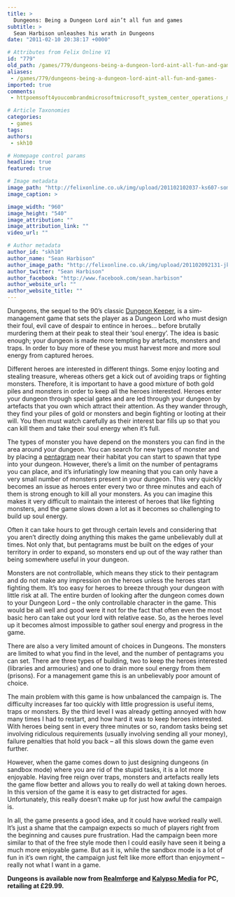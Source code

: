 ```yaml
---
title: >
  Dungeons: Being a Dungeon Lord ain’t all fun and games
subtitle: >
  Sean Harbison unleashes his wrath in Dungeons
date: "2011-02-10 20:38:17 +0000"

# Attributes from Felix Online V1
id: "779"
old_path: /games/779/dungeons-being-a-dungeon-lord-aint-all-fun-and-games-
aliases:
 - /games/779/dungeons-being-a-dungeon-lord-aint-all-fun-and-games-
imported: true
comments:
 - httpoemsoft4youcombrandmicrosoftmicrosoft_system_center_operations_manager_2007_r2_windows  Buy cheap Microsoft System Center Operations Manager 2007 R2 Oem Software Versionhttpoemsoft4youcombrandintuitintuit_quicken_home_and_business_2010_windows  Buy cheap Intuit Quicken Home And Business 2010 Oem Software Versionhttpoemsoft4youcombrandmicrosoftmicrosoft_office_2008_mac_os_mac_osx  Buy cheap Microsoft Office 2008 Mac OS Oem Software Versionhttpoemsoft4youcombrandwolframwolfram_mathematica_7_windows  Buy cheap Wolfram Mathematica 7 Oem Software Versionhttpoemsoft4youcombrandsonyacid_pro_7_0c  Buy cheap Sony ACID Pro 70c Oem Software VersionBuy Xilisoft ISO Burner for    1690     httpusasoftnetshopitem154Buy Autodesk AutoCAD Inventor Professional Suite 2010 32 bit for    39990     httpusasoftnetshopitem335Buy Neobyte Titan Backup for    1990     httpusasoftnetshopitem167Buy TamoSoft CommView For WiFi 6 Full fo

# Article Taxonomies
categories:
 - games
tags:
authors:
 - skh10

# Homepage control params
headline: true
featured: true

# Image metadata
image_path: "http://felixonline.co.uk/img/upload/201102102037-ks607-someothe.jpg"
image_caption: >

image_width: "960"
image_height: "540"
image_attribution: ""
image_attribution_link: ""
video_url: ""

# Author metadata
author_id: "skh10"
author_name: "Sean Harbison"
author_image_path: "http://felixonline.co.uk/img/upload/201102092131-jk708-FelixPro.jpg"
author_twitter: "Sean Harbison"
author_facebook: "http://www.facebook.com/sean.harbison"
author_website_url: ""
author_website_title: ""
---
```


Dungeons, the sequel to the 90’s classic [Dungeon Keeper](http://en.wikipedia.org/wiki/Dungeon_Keeper), is a sim-management game that sets the player as a Dungeon Lord who must design their foul, evil cave of despair to entince in heroes... before brutally murdering them at their peak to steal their ‘soul energy’. The idea is basic enough; your dungeon is made more tempting by artefacts, monsters and traps. In order to buy more of these you must harvest more and more soul energy from captured heroes.

Different heroes are interested in different things. Some enjoy looting and stealing treasure, whereas others get a kick out of avoiding traps or fighting monsters. Therefore, it is important to have a good mixture of both gold piles and monsters in order to keep all the heroes interested. Heroes enter your dungeon through special gates and are led through your dungeon by artefacts that you own which attract their attention. As they wander through, they find your piles of gold or monsters and begin fighting or looting at their will. You then must watch carefully as their interest bar fills up so that you can kill them and take their soul energy when it’s full.

The types of monster you have depend on the monsters you can find in the area around your dungeon. You can search for new types of monster and by placing a [pentagram](http://en.wikipedia.org/wiki/Pentagram) near their habitat you can start to spawn that type into your dungeon. However, there’s a limit on the number of pentagrams you can place, and it’s infuriatingly low meaning that you can only have a very small number of monsters present in your dungeon. This very quickly becomes an issue as heroes enter every two or three minutes and each of them is strong enough to kill all your monsters. As you can imagine this makes it very difficult to maintain the interest of heroes that like fighting monsters, and the game slows down a lot as it becomes so challenging to build up soul energy.

Often it can take hours to get through certain levels and considering that you aren’t directly doing anything this makes the game unbelievably dull at times. Not only that, but pentagrams must be built on the edges of your territory in order to expand, so monsters end up out of the way rather than being somewhere useful in your dungeon.

Monsters are not controllable, which means they stick to their pentagram and do not make any impression on the heroes unless the heroes start fighting them. It’s too easy for heroes to breeze through your dungeon with little risk at all. The entire burden of looking after the dungeon comes down to your Dungeon Lord – the only controllable character in the game. This would be all well and good were it not for the fact that often even the most basic hero can take out your lord with relative ease. So, as the heroes level up it becomes almost impossible to gather soul energy and progress in the game.

There are also a very limited amount of choices in Dungeons. The monsters are limited to what you find in the level, and the number of pentagrams you can set. There are three types of building, two to keep the heroes interested (libraries and armouries) and one to drain more soul energy from them (prisons). For a management game this is an unbelievably poor amount of choice.

The main problem with this game is how unbalanced the campaign is. The difficulty increases far too quickly with little progression is useful items, traps or monsters. By the third level I was already getting annoyed with how many times I had to restart, and how hard it was to keep heroes interested. With heroes being sent in every three minutes or so, random tasks being set involving ridiculous requirements (usually involving sending all your money), failure penalties that hold you back – all this slows down the game even further.

However, when the game comes down to just designing dungeons (in sandbox mode) where you are rid of the stupid tasks, it is a lot more enjoyable. Having free reign over traps, monsters and artefacts really lets the game flow better and allows you to really do well at taking down heroes. In this version of the game it is easy to get distracted for ages. Unfortunately, this really doesn’t make up for just how awful the campaign is.

In all, the game presents a good idea, and it could have worked really well. It’s just a shame that the campaign expects so much of players right from the beginning and causes pure frustration. Had the campaign been more similar to that of the free style mode then I could easily have seen it being a much more enjoyable game. But as it is, while the sandbox mode is a lot of fun in it’s own right, the campaign just felt like more effort than enjoyment – really not what I want in a game.

__Dungeons is available now from [Realmforge](http://www.realmforgestudios.com/en/) and [Kalypso Media](http://www.kalypsomedia.com/) for PC, retailing at £29.99.__
